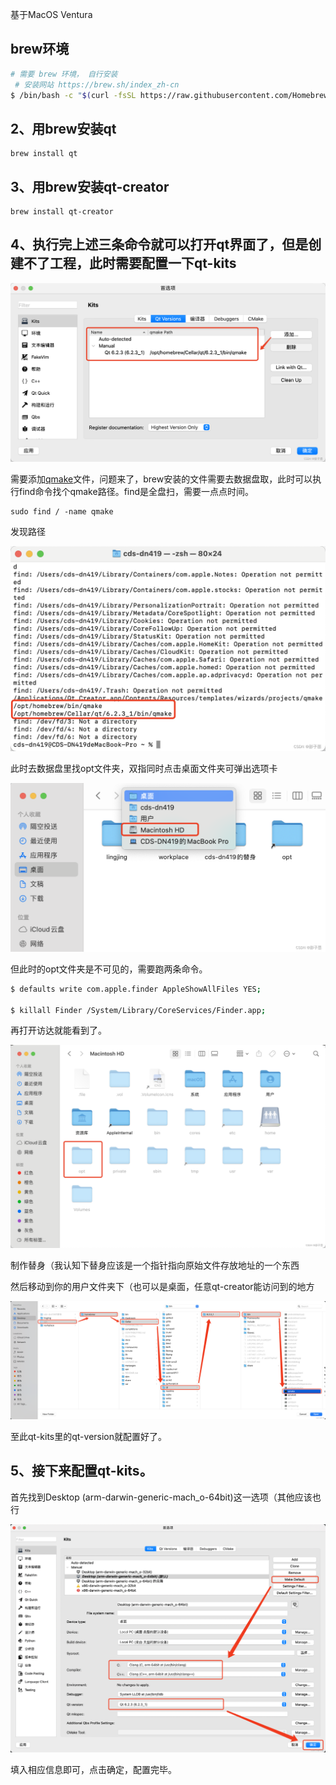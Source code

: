 基于MacOS Ventura

## brew环境

```bash
# 需要 brew 环境， 自行安装
 # 安装网站	https://brew.sh/index_zh-cn
$ /bin/bash -c "$(curl -fsSL https://raw.githubusercontent.com/Homebrew/install/HEAD/install.sh)"
```

## 2、用brew安装qt

```cobol
brew install qt 
```

## 3、用brew安装qt-creator

```cobol
brew install qt-creator
```

## 4、执行完上述三条命令就可以打开qt界面了，但是创建不了工程，此时需要配置一下qt-kits

![img](assets/ed5b715263f841d0be5e66a76ba2e909.png)

需要添加[qmake](https://so.csdn.net/so/search?q=qmake&spm=1001.2101.3001.7020)文件，问题来了，brew安装的文件需要去数据盘取，此时可以执行find命令找个qmake路径。find是全盘扫，需要一点点时间。

```cobol
sudo find / -name qmake
```

发现路径

![img](assets/9546d6f4567144bd955d71e5e4c23ad9.png)

此时去数据盘里找opt文件夹，双指同时点击桌面文件夹可弹出选项卡

![img](assets/d5ec684cfa9744ad943962deaefa4019.png)

但此时的opt文件夹是不可见的，需要跑两条命令。

```bash
$ defaults write com.apple.finder AppleShowAllFiles YES;

$ killall Finder /System/Library/CoreServices/Finder.app;
```

再打开访达就能看到了。

![img](assets/680cec77e0ec4b2f842ec73b6e7e16d2.png)

制作替身（我认知下替身应该是一个指针指向原始文件存放地址的一个东西

然后移动到你的用户文件夹下（也可以是桌面，任意qt-creator能访问到的地方

![img](assets/0db1f2d5c09945cfb64f411b48b00b8c.png)

至此qt-kits里的qt-version就配置好了。



## 5、接下来配置qt-kits。

首先找到Desktop (arm-darwin-generic-mach_o-64bit)这一选项（其他应该也行

![img](assets/55b64e9c377f4367a6badc826afc1c86.png)

填入相应信息即可，点击确定，配置完毕。

